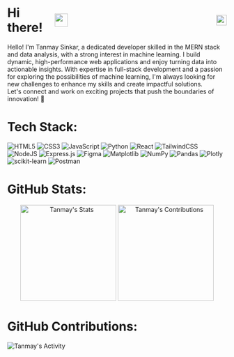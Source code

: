 <h1 style="display: flex; justify-content: space-between; align-items: center;" align="bottom" > Hi there! <img src="https://media.giphy.com/media/hvRJCLFzcasrR4ia7z/giphy.gif" width="30px"/> 
  <img width="72%"/>
<img height="24px" align="center" align="right" src="https://komarev.com/ghpvc/?username=unicorn004&label=Visitors" alt="Visitors"/>
</h1>

<div class="introduction">
  Hello! I'm Tanmay Sinkar, a dedicated developer skilled in the MERN stack and data analysis, with a strong interest in machine learning. I build dynamic, high-performance web applications and enjoy turning data into actionable insights. With expertise in full-stack development and a passion for exploring the possibilities of machine learning, I'm always looking for new challenges to enhance my skills and create impactful solutions.
  <br>
  Let's connect and work on exciting projects that push the boundaries of innovation! 🚀
</div>


# Tech Stack:
![HTML5](https://img.shields.io/badge/html5-%23E34F26.svg?style=for-the-badge&logo=html5&logoColor=white) ![CSS3](https://img.shields.io/badge/css3-%231572B6.svg?style=for-the-badge&logo=css3&logoColor=white) ![JavaScript](https://img.shields.io/badge/javascript-%23323330.svg?style=for-the-badge&logo=javascript&logoColor=%23F7DF1E) ![Python](https://img.shields.io/badge/python-3670A0?style=for-the-badge&logo=python&logoColor=ffdd54) ![React](https://img.shields.io/badge/react-%2320232a.svg?style=for-the-badge&logo=react&logoColor=%2361DAFB) ![TailwindCSS](https://img.shields.io/badge/tailwindcss-%2338B2AC.svg?style=for-the-badge&logo=tailwind-css&logoColor=white) ![NodeJS](https://img.shields.io/badge/node.js-6DA55F?style=for-the-badge&logo=node.js&logoColor=white) ![Express.js](https://img.shields.io/badge/express.js-%23404d59.svg?style=for-the-badge&logo=express&logoColor=%2361DAFB) ![Figma](https://img.shields.io/badge/figma-%23F24E1E.svg?style=for-the-badge&logo=figma&logoColor=white) ![Matplotlib](https://img.shields.io/badge/Matplotlib-%23ffffff.svg?style=for-the-badge&logo=Matplotlib&logoColor=black) ![NumPy](https://img.shields.io/badge/numpy-%23013243.svg?style=for-the-badge&logo=numpy&logoColor=white) ![Pandas](https://img.shields.io/badge/pandas-%23150458.svg?style=for-the-badge&logo=pandas&logoColor=white) ![Plotly](https://img.shields.io/badge/Plotly-%233F4F75.svg?style=for-the-badge&logo=plotly&logoColor=white) ![scikit-learn](https://img.shields.io/badge/scikit--learn-%23F7931E.svg?style=for-the-badge&logo=scikit-learn&logoColor=white) ![Postman](https://img.shields.io/badge/Postman-FF6C37?style=for-the-badge&logo=postman&logoColor=white)

# GitHub Stats:
<div class="badges-githubstats">
  <div align="center">
    <img src="https://github-readme-streak-stats.herokuapp.com/?user=unicorn004&theme=react&hide_border=true" alt="Tanmay's Stats" height="220" >
    <img src="https://github-contributor-stats.vercel.app/api?username=unicorn004&limit=5&theme=react&hide_border=true&combine_all_yearly_contributions=true" alt="Tanmay's Contributions" height="220">     
  </div>    
</div>

# GitHub Contributions:
<img src="https://github-readme-activity-graph.vercel.app/graph?username=unicorn004&theme=react-dark&hide_border=true" alt="Tanmay's Activity" height="auto">
